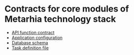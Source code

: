 # Contracts for core modules of Metarhia technology stack

- [API function contract](doc/API.md)
- [Application configuration](doc/Configuration.md)
- [Database schema](doc/Schema.md)
- [Task definition file](doc/Task.md)
